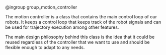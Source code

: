 @ingroup group_motion_controller

The motion controller is a class that contains the main control loop of our robots. It keeps a control loop that keeps track of the robot signals and can be used for trajectory execution among other features.

The main design philosophy behind this class is the idea that it could be reused regardless of the controller that we want to use and should be flexible enough to adapt to any needs.
